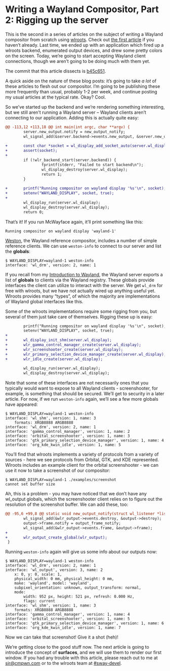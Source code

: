 # Writing a Wayland Compositor, Part 2: Rigging up the server

This is the second in a series of articles on the subject of writing a Wayland compositor from scratch using [wlroots](https://github.com/swaywm/wlroots). Check out [the first article](https://drewdevault.com/2018/02/17/Writing-a-Wayland-compositor-1.html) if you haven’t already. Last time, we ended up with an application which fired up a wlroots backend, enumerated output devices, and drew some pretty colors on the screen. Today, we’re going to start accepting Wayland client connections, though we aren’t going to be doing much with them yet.

The commit that this article dissects is [b45c651](https://github.com/SirCmpwn/mcwayland/commit/b45c651).

A quick aside on the nature of these blog posts: it’s going to take *a lot* of these articles to flesh out our compositor. I’m going to be publishing these more frequently than usual, probably 1-2 per week, and continue posting my usual articles at the typical rate. Okay? Cool.

So we’ve started up the backend and we’re rendering something interesting, but we still aren’t running a Wayland server – Wayland clients aren’t connecting to our application. Adding this is actually quite easy:

```diff
@@ -113,12 +113,18 @@ int main(int argc, char **argv) {
        server.new_output.notify = new_output_notify;
        wl_signal_add(&server.backend->events.new_output, &server.new_output);
 
+       const char *socket = wl_display_add_socket_auto(server.wl_display);
+       assert(socket);
+
        if (!wlr_backend_start(server.backend)) {
                fprintf(stderr, "Failed to start backend\n");
                wl_display_destroy(server.wl_display);
                return 1;
        }
 
+       printf("Running compositor on wayland display '%s'\n", socket);
+       setenv("WAYLAND_DISPLAY", socket, true);
+
        wl_display_run(server.wl_display);
        wl_display_destroy(server.wl_display);
        return 0;
```

That’s it! If you run McWayface again, it’ll print something like this:

```
Running compositor on wayland display 'wayland-1'
```

[Weston](https://cgit.freedesktop.org/wayland/weston/), the Wayland reference compositor, includes a number of simple reference clients. We can use `weston-info` to connect to our server and list the **globals**:

```
$ WAYLAND_DISPLAY=wayland-1 weston-info
interface: 'wl_drm', version: 2, name: 1
```

If you recall from my [Introduction to Wayland](https://drewdevault.com/2017/06/10/Introduction-to-Wayland.html), the Wayland server exports a list of **globals** to clients via the Wayland registry. These globals provide interfaces the client can utilize to interact with the server. We get `wl_drm` for free with wlroots, but we have not actually wired up anything useful yet. Wlroots provides many “types”, of which the majority are implementations of Wayland global interfaces like this.

Some of the wlroots implementations require some rigging from you, but several of them just take care of themselves. Rigging these up is easy:

```diff
        printf("Running compositor on wayland display '%s'\n", socket);
        setenv("WAYLAND_DISPLAY", socket, true);
+
+       wl_display_init_shm(server.wl_display);
+       wlr_gamma_control_manager_create(server.wl_display);
+       wlr_screenshooter_create(server.wl_display);
+       wlr_primary_selection_device_manager_create(server.wl_display);
+       wlr_idle_create(server.wl_display);
 
        wl_display_run(server.wl_display);
        wl_display_destroy(server.wl_display);
```

Note that some of these interfaces are not necessarily ones that you typically would want to expose to all Wayland clients - screenshooter, for example, is something that should be secured. We’ll get to security in a later article. For now, if we run `weston-info` again, we’ll see a few more globals have appeared:

```
$ WAYLAND_DISPLAY=wayland-1 weston-info
interface: 'wl_shm', version: 1, name: 3
	formats: XRGB8888 ARGB8888
interface: 'wl_drm', version: 2, name: 1
interface: 'gamma_control_manager', version: 1, name: 2
interface: 'orbital_screenshooter', version: 1, name: 3
interface: 'gtk_primary_selection_device_manager', version: 1, name: 4
interface: 'org_kde_kwin_idle', version: 1, name: 5
```

You’ll find that wlroots implements a variety of protocols from a variety of sources - here we see protocols from Orbital, GTK, and KDE represented. Wlroots includes an example client for the orbital screenshooter - we can use it now to take a screenshot of our compositor:

```
$ WAYLAND_DISPLAY=wayland-1 ./examples/screenshot
cannot set buffer size
```

Ah, this is a problem - you may have noticed that we don’t have any wl_output globals, which the screenshooter client relies on to figure out the resolution of the screenshot buffer. We can add these, too:

```diff
@@ -95,6 +99,8 @@ static void new_output_notify(struct wl_listener *listener, void *data) {
        wl_signal_add(&wlr_output->events.destroy, &output->destroy);
        output->frame.notify = output_frame_notify;
        wl_signal_add(&wlr_output->events.frame, &output->frame);
+
+       wlr_output_create_global(wlr_output);
 }
```

Running `weston-info` again will give us some info about our outputs now:

```
$ WAYLAND_DISPLAY=wayland-1 weston-info
interface: 'wl_drm', version: 2, name: 1
interface: 'wl_output', version: 3, name: 2
	x: 0, y: 0, scale: 1,
	physical_width: 0 mm, physical_height: 0 mm,
	make: 'wayland', model: 'wayland',
	subpixel_orientation: unknown, output_transform: normal,
	mode:
		width: 952 px, height: 521 px, refresh: 0.000 Hz,
		flags: current
interface: 'wl_shm', version: 1, name: 3
	formats: XRGB8888 ARGB8888
interface: 'gamma_control_manager', version: 1, name: 4
interface: 'orbital_screenshooter', version: 1, name: 5
interface: 'gtk_primary_selection_device_manager', version: 1, name: 6
interface: 'org_kde_kwin_idle', version: 1, name: 7
```

Now we can take that screenshot! Give it a shot (heh)!

We’re getting close to the good stuff now. The next article is going to introduce the concept of **surfaces**, and we will use them to render our first window. If you had any trouble with this article, please reach out to me at [sir@cmpwn.com](mailto:sir@cmpwn.com) or to the wlroots team at [#sway-devel](http://webchat.freenode.net/?channels=sway-devel&uio=d4).